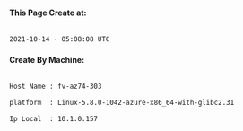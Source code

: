 
   
#### This Page Create at:

```bash

2021-10-14 - 05:08:08 UTC

```

#### Create By Machine:

```bash

Host Name : fv-az74-303

platform  : Linux-5.8.0-1042-azure-x86_64-with-glibc2.31

Ip Local  : 10.1.0.157

```


